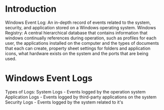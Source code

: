 # Introduction
Windows Event Log: An in-depth record of events related to the system, security, and application stored on a Windows operating system.
Windows Registry: A central hierarchical database that contains information that windows continually references during operation, such as profiles for each user, the applications installed on the computer and the types of documents that each can create, property sheet settings for folders and application icons, what hardware exists on the system and the ports that are being used.

# Windows Event Logs
Types of Logs:
	System Logs - Events logged by the operation system
	Application Logs - Events logged by third-party applications on the system
	Security Logs - Events logged by the system related to it's 